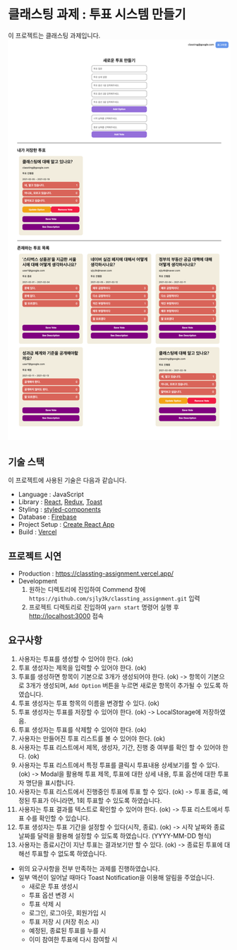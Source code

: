 # 클래스팅 과제 : 투표 시스템 만들기

이 프로젝트는 클래스팅 과제입니다.
![](/images/classting-assignment.png)

## 기술 스택

이 프로젝트에 사용된 기술은 다음과 같습니다.
- Language : JavaScript
- Library : [React](https://github.com/facebook/react/), [Redux](https://github.com/reduxjs/redux), [Toast](https://github.com/fkhadra/react-toastify)
- Styling : [styled-components](https://github.com/styled-components/styled-components)
- Database : [Firebase](https://github.com/firebase/)
- Project Setup : [Create React App](https://github.com/facebook/create-react-app)
- Build : [Vercel](https://github.com/vercel/vercel)

## 프로젝트 시연
- Production : https://classting-assignment.vercel.app/
- Development 
	1. 원하는 디렉토리에 진입하여 Commend 창에 `https://github.com/sjly3k/classting_assignment.git` 입력
	2. 프로젝트 디렉토리로 진입하여 `yarn start` 명령어 실행 후 [http://localhost:3000](http://localhost:3000) 접속

## 요구사항
1. 사용자는 투표를 생성할 수 있어야 한다. (ok)
2. 투표 생성자는 제목을 입력할 수 있어야 한다. (ok)
3. 투표를 생성하면 항목이 기본으로 3개가 생성되어야 한다. (ok) -> 항목이 기본으로 3개가 생성되며, `Add Option` 버튼을 누르면 새로운 항목이 추가될 수 있도록 하였습니다.
4. 투표 생성자는 투표 항목의 이름을 변경할 수 있다. (ok)
5. 투표 생성자는 투표를 저장할 수 있어야 한다. (ok) -> LocalStorage에 저장하였음.
6. 투표 생성자는 투표를 삭제할 수 있어야 한다. (ok)
7. 사용자는 만들어진 투표 리스트를 볼 수 있어야 한다. (ok)
8. 사용자는 투표 리스트에서 제목, 생성자, 기간, 진행 중 여부를 확인 할 수 있어야 한다. (ok)
9. 사용자는 투표 리스트에서 특정 투표를 클릭시 투표내용 상세보기를 할 수 있다. (ok) -> Modal을 활용해 투표 제목, 투표에 대한 상세 내용, 투표 옵션에 대한 투표자 명단을 표시합니다.
10. 사용자는 투표 리스트에서 진행중인 투표에 투표 할 수 있다. (ok) -> 투표 종료, 예정된 투표가 아니라면, 1회 투표할 수 있도록 하였습니다.
11. 사용자는 투표 결과를 텍스트로 확인할 수 있어야 한다. (ok) -> 투표 리스트에서 투표 수를 확인할 수 있습니다. 
12. 투표 생성자는 투표 기간을 설정할 수 있다(시작, 종료). (ok) -> 시작 날짜와 종료 날짜를 달력을 활용해 설정할 수 있도록 하였습니다. (YYYY-MM-DD 형식)
13. 사용자는 종료시간이 지난 투표는 결과보기만 할 수 있다. (ok) -> 종료된 투표에 대해선 투표할 수 없도록 하였습니다.

- 위의 요구사항을 전부 만족하는 과제를 진행하였습니다.
- 일부 액션이 일어날 때마다 Toast Notification을 이용해 알림을 주었습니다.
	- 새로운 투표 생성시
	- 투표 옵션 변경 시
	- 투표 삭제 시 
	- 로그인, 로그아웃, 회원가입 시
	- 투표 저장 시 (저장 취소 시)
	- 예정된, 종료된 투표를 누를 시
	- 이미 참여한 투표에 다시 참여할 시
